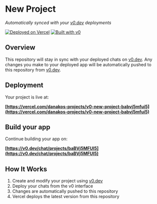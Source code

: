 # New Project

*Automatically synced with your [v0.dev](https://v0.dev) deployments*

[![Deployed on Vercel](https://img.shields.io/badge/Deployed%20on-Vercel-black?style=for-the-badge&logo=vercel)](https://vercel.com/danakos-projects/v0-new-project-babvj5mfui5)
[![Built with v0](https://img.shields.io/badge/Built%20with-v0.dev-black?style=for-the-badge)](https://v0.dev/chat/projects/baBVj5MFUI5)

## Overview

This repository will stay in sync with your deployed chats on [v0.dev](https://v0.dev).
Any changes you make to your deployed app will be automatically pushed to this repository from [v0.dev](https://v0.dev).

## Deployment

Your project is live at:

**[https://vercel.com/danakos-projects/v0-new-project-babvj5mfui5](https://vercel.com/danakos-projects/v0-new-project-babvj5mfui5)**

## Build your app

Continue building your app on:

**[https://v0.dev/chat/projects/baBVj5MFUI5](https://v0.dev/chat/projects/baBVj5MFUI5)**

## How It Works

1. Create and modify your project using [v0.dev](https://v0.dev)
2. Deploy your chats from the v0 interface
3. Changes are automatically pushed to this repository
4. Vercel deploys the latest version from this repository